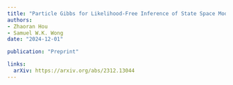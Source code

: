 ```yaml
---
title: "Particle Gibbs for Likelihood-Free Inference of State Space Models with Application to Stochastic Volatility"
authors:
- Zhaoran Hou
- Samuel W.K. Wong
date: "2024-12-01"

publication: "Preprint"

links:
  arXiv: https://arxiv.org/abs/2312.13044
---
```


